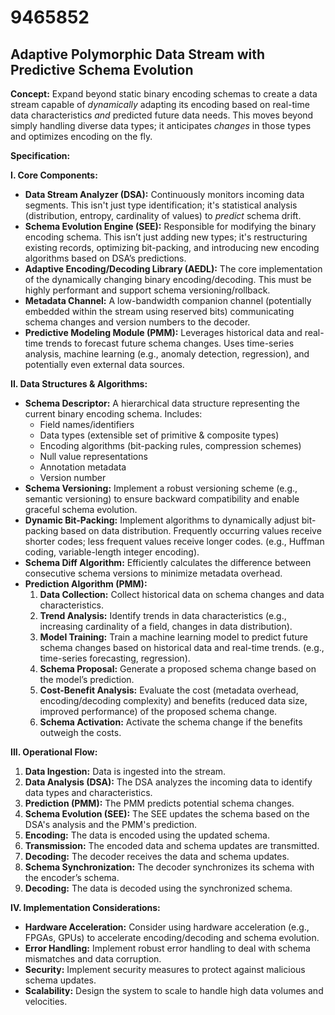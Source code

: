 # 9465852

## Adaptive Polymorphic Data Stream with Predictive Schema Evolution

**Concept:** Expand beyond static binary encoding schemas to create a data stream capable of *dynamically* adapting its encoding based on real-time data characteristics *and* predicted future data needs. This moves beyond simply handling diverse data types; it anticipates *changes* in those types and optimizes encoding on the fly.

**Specification:**

**I. Core Components:**

*   **Data Stream Analyzer (DSA):** Continuously monitors incoming data segments.  This isn't just type identification; it's statistical analysis (distribution, entropy, cardinality of values) to *predict* schema drift.
*   **Schema Evolution Engine (SEE):**  Responsible for modifying the binary encoding schema. This isn’t just adding new types; it's restructuring existing records, optimizing bit-packing, and introducing new encoding algorithms based on DSA’s predictions.
*   **Adaptive Encoding/Decoding Library (AEDL):** The core implementation of the dynamically changing binary encoding/decoding.  This must be highly performant and support schema versioning/rollback.
*   **Metadata Channel:** A low-bandwidth companion channel (potentially embedded within the stream using reserved bits) communicating schema changes and version numbers to the decoder.
*   **Predictive Modeling Module (PMM):** Leverages historical data and real-time trends to forecast future schema changes.  Uses time-series analysis, machine learning (e.g., anomaly detection, regression), and potentially even external data sources.

**II. Data Structures & Algorithms:**

*   **Schema Descriptor:** A hierarchical data structure representing the current binary encoding schema. Includes:
    *   Field names/identifiers
    *   Data types (extensible set of primitive & composite types)
    *   Encoding algorithms (bit-packing rules, compression schemes)
    *   Null value representations
    *   Annotation metadata
    *   Version number
*   **Schema Versioning:** Implement a robust versioning scheme (e.g., semantic versioning) to ensure backward compatibility and enable graceful schema evolution.
*   **Dynamic Bit-Packing:** Implement algorithms to dynamically adjust bit-packing based on data distribution.  Frequently occurring values receive shorter codes; less frequent values receive longer codes. (e.g., Huffman coding, variable-length integer encoding).
*   **Schema Diff Algorithm:** Efficiently calculates the difference between consecutive schema versions to minimize metadata overhead.
*   **Prediction Algorithm (PMM):**
    1.  **Data Collection:** Collect historical data on schema changes and data characteristics.
    2.  **Trend Analysis:** Identify trends in data characteristics (e.g., increasing cardinality of a field, changes in data distribution).
    3.  **Model Training:** Train a machine learning model to predict future schema changes based on historical data and real-time trends. (e.g., time-series forecasting, regression).
    4.  **Schema Proposal:** Generate a proposed schema change based on the model’s prediction.
    5.  **Cost-Benefit Analysis:** Evaluate the cost (metadata overhead, encoding/decoding complexity) and benefits (reduced data size, improved performance) of the proposed schema change.
    6.  **Schema Activation:** Activate the schema change if the benefits outweigh the costs.

**III. Operational Flow:**

1.  **Data Ingestion:** Data is ingested into the stream.
2.  **Data Analysis (DSA):** The DSA analyzes the incoming data to identify data types and characteristics.
3.  **Prediction (PMM):** The PMM predicts potential schema changes.
4.  **Schema Evolution (SEE):** The SEE updates the schema based on the DSA's analysis and the PMM's prediction.
5.  **Encoding:** The data is encoded using the updated schema.
6.  **Transmission:** The encoded data and schema updates are transmitted.
7.  **Decoding:** The decoder receives the data and schema updates.
8.  **Schema Synchronization:** The decoder synchronizes its schema with the encoder’s schema.
9.  **Decoding:** The data is decoded using the synchronized schema.

**IV. Implementation Considerations:**

*   **Hardware Acceleration:**  Consider using hardware acceleration (e.g., FPGAs, GPUs) to accelerate encoding/decoding and schema evolution.
*   **Error Handling:** Implement robust error handling to deal with schema mismatches and data corruption.
*   **Security:** Implement security measures to protect against malicious schema updates.
*   **Scalability:** Design the system to scale to handle high data volumes and velocities.